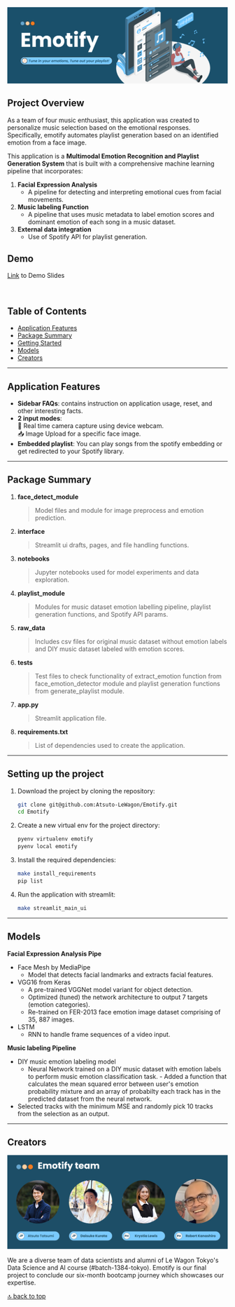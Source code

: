 <div>
   <img src="https://github.com/Atsuto-LeWagon/Emotify/blob/master/interface/images/emotify_banner.png"/>
</div>


## Project Overview
As a team of four music enthusiast, this application was created to personalize music selection based on the emotional responses. <br/>
Specifically, emotify automates playlist generation based on an identified emotion from a face image. <br/>


This application is a **Multimodal Emotion Recognition and Playlist Generation System** that is built with a comprehensive machine learning pipeline that incorporates:
   1. **Facial Expression Analysis**
        - A pipeline for detecting and interpreting emotional cues from facial movements.
   2. **Music labeling Function**
        - A pipeline that uses music metadata to label emotion scores and dominant emotion of each song in a music dataset.
   3. **External data integration**
        - Use of Spotify API for playlist generation.

## Demo

[Link](https://www.canva.com/design/DAF-UIQAC9E/2Arrd_L3-KkWw7DI3VfYWg/view?utm_content=DAF-UIQAC9E&utm_campaign=share_your_design&utm_medium=link&utm_source=shareyourdesignpanel) to Demo Slides

<br/>

## Table of Contents
- [Application Features](#application-features)
- [Package Summary](#package-summary)
- [Getting Started](#setting-up-the-project)
- [Models](#models)
- [Creators](#creators)

---

## Application Features
  - **Sidebar FAQs**: contains instruction on application usage, reset, and other interesting facts.
  - **2 input modes**: <br/>
    📸 Real time camera capture using device webcam. <br/>
    📥 Image Upload for a specific face image.
  - **Embedded playlist**: You can play songs from the spotify embedding or get redirected to your Spotify library.

---

## Package Summary
1. **face_detect_module**
   > Model files and module for image preprocess and emotion prediction.
3. **interface**
   > Streamlit ui drafts, pages, and file handling functions.
5. **notebooks**
   > Jupyter notebooks used for model experiments and data exploration.
7. **playlist_module**
   > Modules for music dataset emotion labelling pipeline, playlist generation functions, and Spotify API params.
9. **raw_data**
    > Includes csv files for original music dataset without emotion labels and DIY music dataset labeled with emotion scores.
11. **tests**
    > Test files to check functionality of extract_emotion function from face_emotion_detector module and playlist generation functions from generate_playlist module.
13. **app.py**
    > Streamlit application file.
15. **requirements.txt**
    > List of dependencies used to create the application.

---

## Setting up the project
1. Download the project by cloning the repository:

   ```bash
   git clone git@github.com:Atsuto-LeWagon/Emotify.git
   cd Emotify
   ```
2.  Create a new virtual env for the project directory:

      ```bash
      pyenv virtualenv emotify
      pyenv local emotify
      ```
3. Install the required dependencies:

   ```bash
   make install_requirements
   pip list
   ```
4. Run the application with streamlit:

      ```bash
      make streamlit_main_ui
      ```
---

## Models
**Facial Expression Analysis Pipe**
- Face Mesh by MediaPipe
     - Model that detects facial landmarks and extracts facial features.
- VGG16 from Keras
     - A pre-trained VGGNet model variant for object detection.
     - Optimized (tuned) the network architecture to output 7 targets (emotion categories).
     - Re-trained on FER-2013 face emotion image dataset comprising of 35, 887 images.
- LSTM
     - RNN to handle frame sequences of a video input.

**Music labeling Pipeline**
- DIY music emotion labeling model
     - Neural Network trained on a DIY music dataset with emotion labels to perform music emotion classification task.
	  - Added a function that calculates the mean squared error between user's emotion probability mixture and an array of probabilty each track has in the predicted dataset from the neural network.
- Selected tracks with the minimum MSE and randomly pick 10 tracks from the selection as an output.

---

## Creators

<img src="https://github.com/Atsuto-LeWagon/Emotify/blob/master/interface/images/team_pics/team_photo.png"/>

We are a diverse team of data scientists and alumni of Le Wagon Tokyo's Data Science and AI course (#batch-1384-tokyo).
Emotify is our final project to conclude our six-month bootcamp journey which showcases our expertise.

[🔝 back to top](#emotify)

